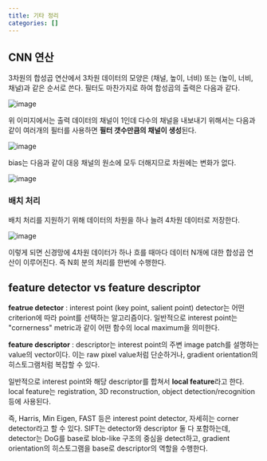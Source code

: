 ```yaml
---
title: 기타 정리
categories: []
---
```


## CNN 연산
3차원의 합성곱 연산에서 3차원 데이터의 모양은 (채널, 높이, 너비) 또는 (높이, 너비, 채널)과 같은 순서로 쓴다.  필터도 마찬가지로 하여 합성곱의 출력은 다음과 같다.

![image](https://user-images.githubusercontent.com/79836443/133269875-502f2f87-f493-4330-8d20-6b21beb26478.png)

위 이미지에서는 출력 데이터의 채널이 1인데 다수의 채널을 내보내기 위해서는 다음과 같이 여러개의 필터를 사용하면 **필터 갯수만큼의 채널이 생성**된다.

![image](https://user-images.githubusercontent.com/79836443/133270157-b3de61c8-f1fb-4b53-b282-0300cbaaaa14.png)

bias는 다음과 같이 대응 채널의 원소에 모두 더해지므로 차원에는 변화가 없다.

![image](https://user-images.githubusercontent.com/79836443/133270362-c61205c2-c459-44fe-927d-8147ed63041c.png)

### 배치 처리
배치 처리를 지원하기 위해 데이터의 차원을 하나 늘려 4차원 데이터로 저장한다. 

![image](https://user-images.githubusercontent.com/79836443/133270577-6679a8ce-ffe9-4819-832d-76f87c564e01.png)

이렇게 되면 신경망에 4차원 데이터가 하나 흐를 때마다 데이터 N개에 대한 합성곱 연산이 이루어진다. 즉 N회 분의 처리를 한번에 수행한다.
## feature detector vs feature descriptor
**featrue detector** : interest point (key point, salient point) detector는 어떤 criterion에 따라 point를 선택하는 알고리즘이다. 일반적으로 interest point는 "cornerness" metric과 같이 어떤 함수의 local maximum을 의미한다.

**feature descriptor** : descriptor는 interest point의 주변 image patch를 설명하는 value의 vector이다. 이는 raw pixel value처럼 단순하거나, gradient orientation의 히스토그램처럼 복잡할 수 있다.

일반적으로 interest point와 해당 descriptor를 합쳐서 **local feature**라고 한다. local feature는 registration, 3D reconstruction, object detection/recognition 등에 사용된다.

즉, Harris, Min Eigen, FAST 등은 interest point detector, 자세히는 corner detector라고 할 수 있다. SIFT는 detector와 descriptor 둘 다 포함하는데, detector는 DoG를 base로 blob-like 구조의 중심을 detect하고,  gradient orientation의 히스토그램을 base로 descriptor의 역할을 수행한다.
